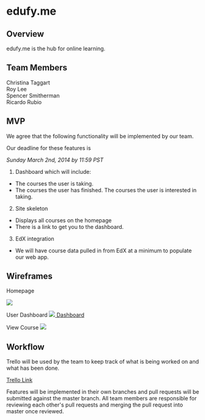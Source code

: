 # edufy.me

## Overview

edufy.me is the hub for online learning.

## Team Members

Christina Taggart  
Roy Lee  
Spencer Smitherman  
Ricardo Rubio

## MVP

We agree that the following functionality will be implemented by our team.  

Our deadline for these features is  

*Sunday March 2nd, 2014 by 11:59 PST*

1. Dashboard which will include: 
  * The courses the user is taking.
  * The courses the user has finished. The courses the user is interested in taking.

2. Site skeleton
  * Displays all courses on the homepage
  * There is a link to get you to the dashboard.

3. EdX integration
  * We will have course data pulled in from EdX at a minimum to populate our web app.
 
## Wireframes

Homepage 

<a target="_blank" href="http://minus.com/i/b0t2GTNIA5w9Y"><img src="http://i.minus.com/jb0t2GTNIA5w9Y.png" border="0"/></a>

User Dashboard
<a target="_blank" href="http://minus.com/i/6owZYjDyXI2H"><img src="http://i.minus.com/j6owZYjDyXI2H.png" border="0"/> Dashboard</a>

View Course
<a target="_blank" href="http://minus.com/i/bexutTXZyQcaP"><img src="http://i.minus.com/jbexutTXZyQcaP.png" border="0"/></a>



## Workflow

Trello will be used by the team to keep track of what is being worked on and what
has been done.

[Trello Link](https://trello.com/b/xX59AaWG/open-course-tracker)

Features will be implemented in their own branches and pull requests will be submitted against the master branch. All team members are responsible for reviewing each other's pull requests and merging the pull request into master once reviewed.
